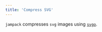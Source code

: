 ```yaml
---
title: 'Compress SVG'
---
```


`jampack` compresses `svg` images using [`svgo`](https://github.com/svg/svgo).


